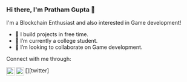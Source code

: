 ### Hi there, I'm Pratham Gupta 👋
I'm a Blockchain Enthusiast and also interested in Game development!


- 🔭 I build projects in free time.
- 🌱 I’m currently a college student.
- 👯 I’m looking to collaborate on Game development.


Connect with me through:

[<img align="left" alt="Frost | Twitter" width="22px" src="https://cdn.jsdelivr.net/npm/simple-icons@v3/icons/twitter.svg" />][twitter]
[<img align="left" alt="Frost | linkedln" width="22px" src="https://cdn.jsdelivr.net/npm/simple-icons@v3/icons/linkedln.svg" />][linkedln]

[instagram]: https://www.instagram.com/__frostxd/
[Linkedln]: https://www.linkedin.com/in/pratham-gupta-590445255/
